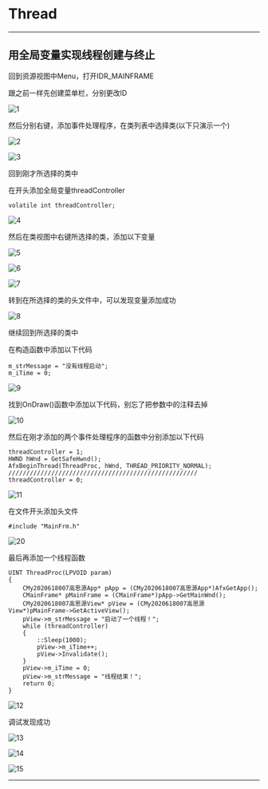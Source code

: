 # Thread
---
##  用全局变量实现线程创建与终止
回到资源视图中Menu，打开IDR_MAINFRAME

跟之前一样先创建菜单栏，分别更改ID

![1](image/1.jpg)

然后分别右键，添加事件处理程序，在类列表中选择类(以下只演示一个)

![2](image/2.jpg)

![3](image/3.jpg)

回到刚才所选择的类中

在开头添加全局变量threadController

    volatile int threadController;

![4](image/4.jpg)

然后在类视图中右键所选择的类，添加以下变量

![5](image/5.jpg)

![6](image/6.jpg)

![7](image/7.jpg)

转到在所选择的类的头文件中，可以发现变量添加成功

![8](image/8.jpg)

继续回到所选择的类中

在构造函数中添加以下代码

    m_strMessage = "没有线程启动";
	m_iTime = 0;

![9](image/9.jpg)

找到OnDraw()函数中添加以下代码，别忘了把参数中的注释去掉

![10](image/10.jpg)

然后在刚才添加的两个事件处理程序的函数中分别添加以下代码

    threadController = 1;
	HWND hWnd = GetSafeHwnd();
	AfxBeginThread(ThreadProc, hWnd, THREAD_PRIORITY_NORMAL);
    /////////////////////////////////////////////////////
    threadController = 0;

![11](image/11.jpg)

在文件开头添加头文件

    #include "MainFrm.h"

![20](image/20.jpg)

最后再添加一个线程函数

    UINT ThreadProc(LPVOID param)
    {
        CMy2020618007高思源App* pApp = (CMy2020618007高思源App*)AfxGetApp();
	    CMainFrame* pMainFrame = (CMainFrame*)pApp->GetMainWnd();
	    CMy2020618007高思源View* pView = (CMy2020618007高思源View*)pMainFrame->GetActiveView();
        pView->m_strMessage = "启动了一个线程！";
        while (threadController)
        {	
            ::Sleep(1000);
            pView->m_iTime++;
            pView->Invalidate();
        }
        pView->m_iTime = 0;
        pView->m_strMessage = "线程结束！";
        return 0;
    }

![12](image/12.jpg)

调试发现成功

![13](image/13.jpg)

![14](image/14.jpg)

![15](image/15.jpg)

---


